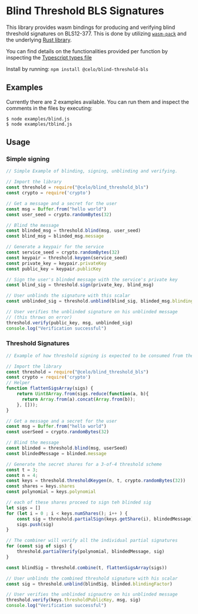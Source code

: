 # Blind Threshold BLS Signatures


This library provides wasm bindings for producing and verifying blind threshold signatures
on BLS12-377. This is done by utilizing [`wasm-pack`](https://github.com/rustwasm/wasm-pack) and
the underlying [Rust library](https://github.com/celo-org/celo-bls-threshold-rs).

You can find details on the functionalities provided per function by inspecting
the [Typescript types file](./src/blind_threshold_bls.d.ts)

Install by running: `npm install @celo/blind-threshold-bls`

## Examples

Currently there are 2 examples available. You can run them and inspect the comments in the files
by executing:

```
$ node examples/blind.js
$ node examples/tblind.js
```

## Usage

### Simple signing

```javascript
// Simple Example of blinding, signing, unblinding and verifying.

// Import the library
const threshold = require("@celo/blind_threshold_bls")
const crypto = require('crypto')

// Get a message and a secret for the user
const msg = Buffer.from("hello world")
const user_seed = crypto.randomBytes(32)

// Blind the message
const blinded_msg = threshold.blind(msg, user_seed)
const blind_msg = blinded_msg.message

// Generate a keypair for the service
const service_seed = crypto.randomBytes(32)
const keypair = threshold.keygen(service_seed)
const private_key = keypair.privateKey
const public_key = keypair.publicKey

// Sign the user's blinded message with the service's private key
const blind_sig = threshold.sign(private_key, blind_msg)

// User unblinds the signature with this scalar
const unblinded_sig = threshold.unblind(blind_sig, blinded_msg.blindingFactor)

// User verifies the unblinded signature on his unblinded message
// (this throws on error)
threshold.verify(public_key, msg, unblinded_sig)
console.log("Verification successful")
```

### Threshold Signatures


```javascript
// Example of how threshold signing is expected to be consumed from the JS side

// Import the library
const threshold = require("@celo/blind_threshold_bls")
const crypto = require('crypto')
// Helper
function flattenSigsArray(sigs) {
    return Uint8Array.from(sigs.reduce(function(a, b){
      return Array.from(a).concat(Array.from(b));
    }, []));
}

// Get a message and a secret for the user
const msg = Buffer.from("hello world")
const userSeed = crypto.randomBytes(32)

// Blind the message
const blinded = threshold.blind(msg, userSeed)
const blindedMessage = blinded.message

// Generate the secret shares for a 3-of-4 threshold scheme
const t = 3;
const n = 4;
const keys = threshold.thresholdKeygen(n, t, crypto.randomBytes(32))
const shares = keys.shares
const polynomial = keys.polynomial

// each of these shares proceed to sign teh blinded sig
let sigs = []
for (let i = 0 ; i < keys.numShares(); i++ ) {
    const sig = threshold.partialSign(keys.getShare(i), blindedMessage)
    sigs.push(sig)
}

// The combiner will verify all the individual partial signatures
for (const sig of sigs) {
    threshold.partialVerify(polynomial, blindedMessage, sig)
}

const blindSig = threshold.combine(t, flattenSigsArray(sigs))

// User unblinds the combined threshold signature with his scalar
const sig = threshold.unblind(blindSig, blinded.blindingFactor)

// User verifies the unblinded signautre on his unblinded message
threshold.verify(keys.thresholdPublicKey, msg, sig)
console.log("Verification successful")
```
